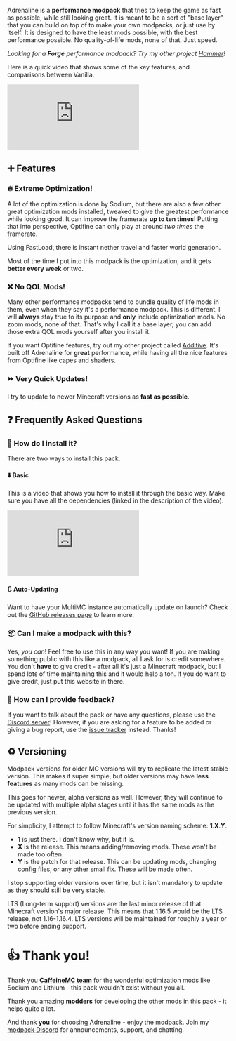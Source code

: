 Adrenaline is a **performance modpack** that tries to keep the game as fast as possible, while still looking great. It is meant to be a sort of "base layer" that you can build on top of to make your own modpacks, or just use by itself. It is designed to have the least mods possible, with the best performance possible. No quality-of-life mods, none of that. Just speed.

*Looking for a **Forge** performance modpack? Try my other project [Hammer](https://intergrav.github.io/Hammer/)!*

Here is a quick video that shows some of the key features, and comparisons between Vanilla.

<div class="responsive">
  <iframe src="https://www.youtube.com/embed/xiZOyZ-sblw" title="YouTube video player" frameborder="0" allow="accelerometer; autoplay; clipboard-write; encrypted-media; gyroscope; picture-in-picture" allowfullscreen></iframe>
</div>

## ➕ Features
### 🔥 Extreme Optimization!
A lot of the optimization is done by Sodium, but there are also a few other great optimization mods installed, tweaked to give the greatest performance while looking good. It can improve the framerate **up to ten times**! Putting that into perspective, Optifine can only play at around *two times* the framerate.

Using FastLoad, there is instant nether travel and faster world generation.

Most of the time I put into this modpack is the optimization, and it gets **better every week** or two.

### ❌ No QOL Mods!
Many other performance modpacks tend to bundle quality of life mods in them, even when they say it's a performance modpack. This is different. I will **always** stay true to its purpose and **only** include optimization mods. No zoom mods, none of that. That's why I call it a base layer, you can add those extra QOL mods yourself after you install it.

If you want Optifine features, try out my other project called [Additive](https://intergrav.github.io/Additive/). It's built off Adrenaline for **great** performance, while having all the nice features from Optifine like capes and shaders.

### ⏩ Very Quick Updates!
I try to update to newer Minecraft versions as **fast as possible**.

## ❓ Frequently Asked Questions
### 🔧 How do I install it?
There are two ways to install this pack.

#### ⬇️ Basic
This is a video that shows you how to install it through the basic way. Make sure you have all the dependencies (linked in the description of the video).

<div class="responsive">
  <iframe src="https://www.youtube.com/embed/9-hT8V_wCqw" title="YouTube video player" frameborder="0" allow="accelerometer; autoplay; clipboard-write; encrypted-media; gyroscope; picture-in-picture" allowfullscreen></iframe>
</div>

#### 🔃 Auto-Updating
Want to have your MultiMC instance automatically update on launch? Check out the [GitHub releases page](https://github.com/intergrav/Adrenaline/releases) to learn more.

### 📦 Can I make a modpack with this?
Yes, *you can*! Feel free to use this in any way you want! If you are making something public with this like a modpack, all I ask for is credit somewhere. You don't **have** to give credit - after all it's just a Minecraft modpack, but I spend lots of time maintaining this and it would help a ton. If you do want to give credit, just put this website in there.

### 💬 How can I provide feedback?
If you want to talk about the pack or have any questions, please use the [Discord server](https://discord.gg/36Tv44cYte)! However, if you are asking for a feature to be added or giving a bug report, use the [issue tracker](https://github.com/intergrav/Adrenaline/issues) instead. Thanks!

## ♻️ Versioning
Modpack versions for older MC versions will try to replicate the latest stable version. This makes it super simple, but older versions may have **less features** as many mods can be missing.

This goes for newer, alpha versions as well. However, they will continue to be updated with multiple alpha stages until it has the same mods as the previous version.

For simplicity, I attempt to follow Minecraft's version naming scheme: **1**.**X**.**Y**.
* **1** is just there. I don't know why, but it is.
* **X** is the release. This means adding/removing mods. These won't be made too often.
* **Y** is the patch for that release. This can be updating mods, changing config files, or any other small fix. These will be made often.

I stop supporting older versions over time, but it isn't mandatory to update as they should still be very stable.

LTS (Long-term support) versions are the last minor release of that Minecraft version's major release. This means that 1.16.5 would be the LTS release, not 1.16-1.16.4. LTS versions will be maintained for roughly a year or two before ending support.

# 👍 Thank you!
Thank you **[CaffeineMC team](https://github.com/CaffeineMC)** for the wonderful optimization mods like Sodium and Lithium - this pack wouldn't exist without you all.

Thank you amazing **modders** for developing the other mods in this pack - it helps quite a lot.

And thank **you** for choosing Adrenaline - enjoy the modpack. Join my [modpack Discord](https://discord.gg/36Tv44cYte) for announcements, support, and chatting.

<script src="https://giscus.app/client.js"
        data-repo="intergrav/adrenaline"
        data-repo-id="R_kgDOHmlZQA"
        data-category="giscus"
        data-category-id="DIC_kwDOHmlZQM4CQfyn"
        data-mapping="pathname"
        data-strict="0"
        data-reactions-enabled="1"
        data-emit-metadata="0"
        data-input-position="top"
        data-theme="light"
        data-lang="en"
        data-loading="lazy"
        crossorigin="anonymous"
        async>
</script>
